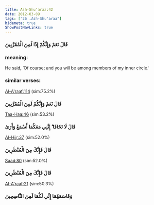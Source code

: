 ```yaml
---
title: Ash-Shu'araa:42
date: 2012-03-09
tags: ["26 .Ash-Shu'araa"]
hidemeta: true 
ShowPostNavLinks: true 
---
```

### قَالَ نَعَمْ وَإِنَّكُمْ إِذًا لَمِنَ الْمُقَرَّبِينَ
### meaning: 
He said, ‘Of course; and you will be among members of my inner circle.’
### similar verses: 

[Al-A'raaf:114](/7/114) (sim:75.2%)

### قَالَ نَعَمْ وَإِنَّكُمْ لَمِنَ الْمُقَرَّبِينَ

[Taa-Haa:46](/20/46) (sim:53.2%)

### قَالَ لَا تَخَافَا ۖ إِنَّنِي مَعَكُمَا أَسْمَعُ وَأَرَىٰ

[Al-Hijr:37](/15/37) (sim:52.0%)

### قَالَ فَإِنَّكَ مِنَ الْمُنْظَرِينَ

[Saad:80](/38/80) (sim:52.0%)

### قَالَ فَإِنَّكَ مِنَ الْمُنْظَرِينَ

[Al-A'raaf:21](/7/21) (sim:50.3%)

### وَقَاسَمَهُمَا إِنِّي لَكُمَا لَمِنَ النَّاصِحِينَ
